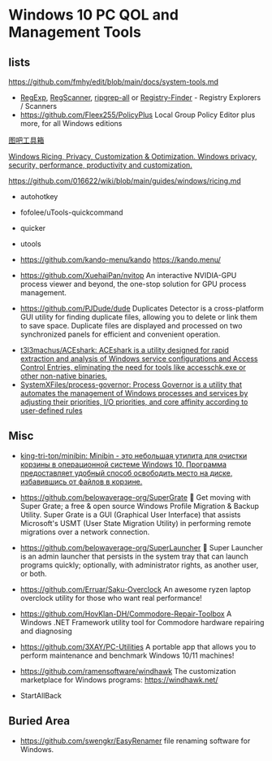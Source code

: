 # Windows 10 PC QOL and Management Tools

## lists

https://github.com/fmhy/edit/blob/main/docs/system-tools.md

* [RegExp](https://github.com/zodiacon/TotalRegistry), [RegScanner](https://www.nirsoft.net/utils/regscanner.html), [ripgrep-all](https://github.com/phiresky/ripgrep-all) or [Registry-Finder](https://registry-finder.com/) - Registry Explorers / Scanners
* https://github.com/Fleex255/PolicyPlus Local Group Policy Editor plus more, for all Windows editions

[图吧工具箱](https://www.tbtool.cn/)

[Windows Ricing, Privacy, Customization & Optimization. Windows privacy, security, performance, productivity and customization.](https://github.com/Courage-1984/Windows-Ricing-Privacy-Customization-Optimization)

https://github.com/016622/wiki/blob/main/guides/windows/ricing.md

* autohotkey
* fofolee/uTools-quickcommand
* quicker
* utools
* https://github.com/kando-menu/kando https://kando.menu/

* https://github.com/XuehaiPan/nvitop An interactive NVIDIA-GPU process viewer and beyond, the one-stop solution for GPU process management.
* https://github.com/PJDude/dude Duplicates Detector is a cross-platform GUI utility for finding duplicate files, allowing you to delete or link them to save space. Duplicate files are displayed and processed on two synchronized panels for efficient and convenient operation.


- [t3l3machus/ACEshark: ACEshark is a utility designed for rapid extraction and analysis of Windows service configurations and Access Control Entries, eliminating the need for tools like accesschk.exe or other non-native binaries.](https://github.com/t3l3machus/ACEshark)
- [SystemXFiles/process-governor: Process Governor is a utility that automates the management of Windows processes and services by adjusting their priorities, I/O priorities, and core affinity according to user-defined rules](https://github.com/SystemXFiles/process-governor)
## Misc

- [king-tri-ton/minibin: Minibin - это небольшая утилита для очистки корзины в операционной системе Windows 10. Программа предоставляет удобный способ освободить место на диске, избавившись от файлов в корзине.](https://github.com/king-tri-ton/minibin)

- https://github.com/belowaverage-org/SuperGrate 💾 Get moving with Super Grate; a free & open source Windows Profile Migration & Backup Utility. Super Grate is a GUI (Graphical User Interface) that assists Microsoft's USMT (User State Migration Utility) in performing remote migrations over a network connection.
- https://github.com/belowaverage-org/SuperLauncher 🚀 Super Launcher is an admin launcher that persists in the system tray that can launch programs quickly; optionally, with administrator rights, as another user, or both.
- https://github.com/Erruar/Saku-Overclock An awesome ryzen laptop overclock utility for those who want real performance!
- https://github.com/HovKlan-DH/Commodore-Repair-Toolbox A Windows .NET Framework utility tool for Commodore hardware repairing and diagnosing
- https://github.com/3XAY/PC-Utilities A portable app that allows you to perform maintenance and benchmark Windows 10/11 machines!
- https://github.com/ramensoftware/windhawk The customization marketplace for Windows programs: https://windhawk.net/
- StartAllBack

## Buried Area

- https://github.com/swengkr/EasyRenamer file renaming software for Windows.
